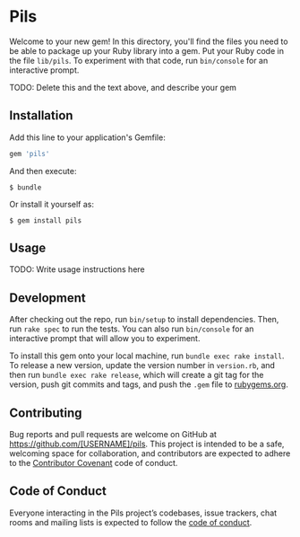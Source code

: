 # Pils

Welcome to your new gem! In this directory, you'll find the files you need to be able to package up your Ruby library into a gem. Put your Ruby code in the file `lib/pils`. To experiment with that code, run `bin/console` for an interactive prompt.

TODO: Delete this and the text above, and describe your gem

## Installation

Add this line to your application's Gemfile:

```ruby
gem 'pils'
```

And then execute:

    $ bundle

Or install it yourself as:

    $ gem install pils

## Usage

TODO: Write usage instructions here

## Development

After checking out the repo, run `bin/setup` to install dependencies. Then, run `rake spec` to run the tests. You can also run `bin/console` for an interactive prompt that will allow you to experiment.

To install this gem onto your local machine, run `bundle exec rake install`. To release a new version, update the version number in `version.rb`, and then run `bundle exec rake release`, which will create a git tag for the version, push git commits and tags, and push the `.gem` file to [rubygems.org](https://rubygems.org).

## Contributing

Bug reports and pull requests are welcome on GitHub at https://github.com/[USERNAME]/pils. This project is intended to be a safe, welcoming space for collaboration, and contributors are expected to adhere to the [Contributor Covenant](http://contributor-covenant.org) code of conduct.

## Code of Conduct

Everyone interacting in the Pils project’s codebases, issue trackers, chat rooms and mailing lists is expected to follow the [code of conduct](https://github.com/[USERNAME]/pils/blob/master/CODE_OF_CONDUCT.md).
